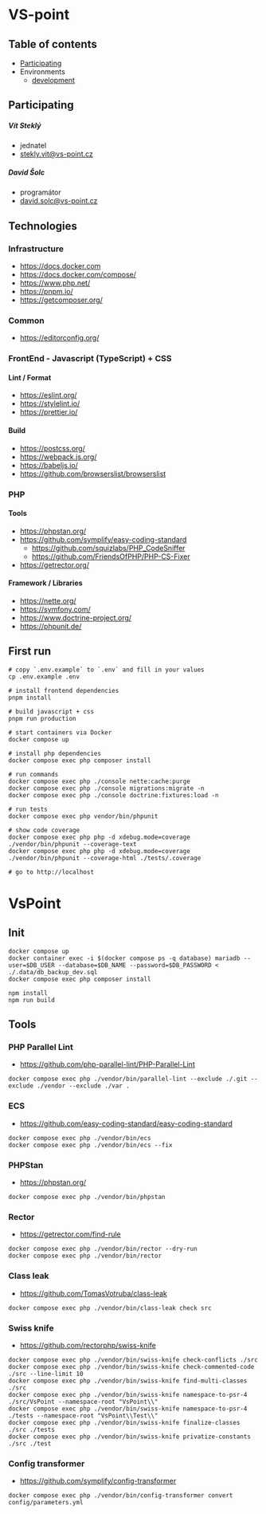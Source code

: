 # VS-point

## Table of contents

- [Participating](#Participating)
- Environments
  - [development](.docs/env.dev.md)

## Participating

##### Vít Steklý
- jednatel
- stekly.vit@vs-point.cz

##### David Šolc
- programátor
- david.solc@vs-point.cz

## Technologies

### Infrastructure

- https://docs.docker.com
- https://docs.docker.com/compose/
- https://www.php.net/
- https://pnpm.io/
- https://getcomposer.org/

### Common

- https://editorconfig.org/

### FrontEnd - Javascript (TypeScript) + CSS

#### Lint / Format

- https://eslint.org/
- https://stylelint.io/
- https://prettier.io/

#### Build

- https://postcss.org/
- https://webpack.js.org/
- https://babeljs.io/
- https://github.com/browserslist/browserslist

### PHP

#### Tools

- https://phpstan.org/
- https://github.com/symplify/easy-coding-standard
  - https://github.com/squizlabs/PHP_CodeSniffer
  - https://github.com/FriendsOfPHP/PHP-CS-Fixer
- https://getrector.org/

#### Framework / Libraries

- https://nette.org/
- https://symfony.com/
- https://www.doctrine-project.org/
- https://phpunit.de/

## First run

```console
# copy `.env.example` to `.env` and fill in your values
cp .env.example .env

# install frontend dependencies
pnpm install

# build javascript + css
pnpm run production

# start containers via Docker
docker compose up

# install php dependencies
docker compose exec php composer install

# run commands
docker compose exec php ./console nette:cache:purge
docker compose exec php ./console migrations:migrate -n
docker compose exec php ./console doctrine:fixtures:load -n

# run tests
docker compose exec php vendor/bin/phpunit

# show code coverage
docker compose exec php php -d xdebug.mode=coverage ./vendor/bin/phpunit --coverage-text
docker compose exec php php -d xdebug.mode=coverage ./vendor/bin/phpunit --coverage-html ./tests/.coverage

# go to http://localhost
```

# VsPoint

## Init

```shell
docker compose up
docker container exec -i $(docker compose ps -q database) mariadb --user=$DB_USER --database=$DB_NAME --password=$DB_PASSWORD < ./.data/db_backup_dev.sql
docker compose exec php composer install

npm install
npm run build
```

## Tools

### PHP Parallel Lint

- https://github.com/php-parallel-lint/PHP-Parallel-Lint

```shell
docker compose exec php ./vendor/bin/parallel-lint --exclude ./.git --exclude ./vendor --exclude ./var .
```

### ECS

- https://github.com/easy-coding-standard/easy-coding-standard

```shell
docker compose exec php ./vendor/bin/ecs
docker compose exec php ./vendor/bin/ecs --fix
```

### PHPStan

- https://phpstan.org/

```shell
docker compose exec php ./vendor/bin/phpstan
```

### Rector

- https://getrector.com/find-rule

```shell
docker compose exec php ./vendor/bin/rector --dry-run
docker compose exec php ./vendor/bin/rector
```

### Class leak

- https://github.com/TomasVotruba/class-leak

```shell
docker compose exec php ./vendor/bin/class-leak check src
```

### Swiss knife

- https://github.com/rectorphp/swiss-knife

```shell
docker compose exec php ./vendor/bin/swiss-knife check-conflicts ./src
docker compose exec php ./vendor/bin/swiss-knife check-commented-code ./src --line-limit 10
docker compose exec php ./vendor/bin/swiss-knife find-multi-classes ./src
docker compose exec php ./vendor/bin/swiss-knife namespace-to-psr-4 ./src/VsPoint --namespace-root "VsPoint\\"
docker compose exec php ./vendor/bin/swiss-knife namespace-to-psr-4 ./tests --namespace-root "VsPoint\\Test\\"
docker compose exec php ./vendor/bin/swiss-knife finalize-classes ./src ./tests
docker compose exec php ./vendor/bin/swiss-knife privatize-constants ./src ./test
```

### Config transformer

- https://github.com/symplify/config-transformer

```shell
docker compose exec php ./vendor/bin/config-transformer convert config/parameters.yml
```
